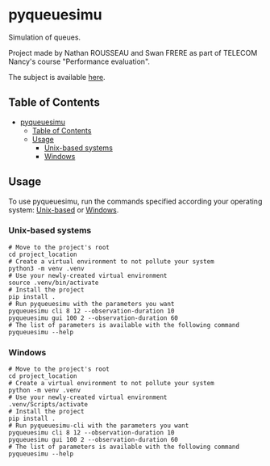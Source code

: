 # pyqueuesimu

Simulation of queues.

Project made by Nathan ROUSSEAU and Swan FRERE as part of TELECOM Nancy's course "Performance evaluation". 

The subject is available [here](docs/subject.pdf).

## Table of Contents

<!-- TOC -->
* [pyqueuesimu](#pyqueuesimu)
  * [Table of Contents](#table-of-contents)
  * [Usage](#usage)
    * [Unix-based systems](#unix-based-systems)
    * [Windows](#windows)
<!-- TOC -->

## Usage

To use pyqueuesimu, run the commands specified according your operating system: [Unix-based](#unix-based-systems) or [Windows](#windows).

### Unix-based systems

```shell
# Move to the project's root
cd project_location
# Create a virtual environment to not pollute your system
python3 -m venv .venv
# Use your newly-created virtual environment
source .venv/bin/activate
# Install the project
pip install .
# Run pyqueuesimu with the parameters you want
pyqueuesimu cli 8 12 --observation-duration 10
pyqueuesimu gui 100 2 --observation-duration 60
# The list of parameters is available with the following command
pyqueuesimu --help
```

### Windows

```shell
# Move to the project's root
cd project_location
# Create a virtual environment to not pollute your system
python -m venv .venv
# Use your newly-created virtual environment
.venv/Scripts/activate
# Install the project
pip install .
# Run pyqueuesimu-cli with the parameters you want
pyqueuesimu cli 8 12 --observation-duration 10
pyqueuesimu gui 100 2 --observation-duration 60
# The list of parameters is available with the following command
pyqueuesimu --help
```
